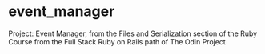 # event_manager
Project: Event Manager, from the Files and Serialization section of the Ruby Course from the Full Stack Ruby on Rails path of The Odin Project

